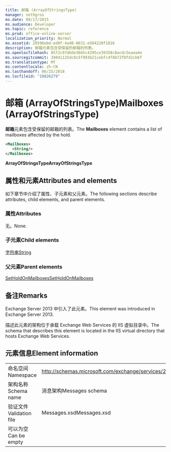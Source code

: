 ```yaml
---
title: 邮箱 (ArrayOfStringsType)
manager: sethgros
ms.date: 09/17/2015
ms.audience: Developer
ms.topic: reference
ms.prod: office-online-server
localization_priority: Normal
ms.assetid: 20596ebd-ed0f-4ad0-8631-e504220f1016
description: 邮箱元素包含受保留的邮箱的列表。
ms.openlocfilehash: 8572c97d6de3045c4295ce39358c8acdc5eaea4e
ms.sourcegitcommit: 34041125dc8c5f993b21cebfc4f8b72f0fd2cb6f
ms.translationtype: MT
ms.contentlocale: zh-CN
ms.lasthandoff: 06/25/2018
ms.locfileid: "19826279"
---
```

# <a name="mailboxes-arrayofstringstype"></a><span data-ttu-id="27894-103">邮箱 (ArrayOfStringsType)</span><span class="sxs-lookup"><span data-stu-id="27894-103">Mailboxes (ArrayOfStringsType)</span></span>

<span data-ttu-id="27894-104">**邮箱**元素包含受保留的邮箱的列表。</span><span class="sxs-lookup"><span data-stu-id="27894-104">The **Mailboxes** element contains a list of mailboxes affected by the hold.</span></span> 
  
```XML
<Mailboxes>
   <String/>
</Mailboxes>
```

<span data-ttu-id="27894-105">**ArrayOfStringsType**</span><span class="sxs-lookup"><span data-stu-id="27894-105">**ArrayOfStringsType**</span></span>

## <a name="attributes-and-elements"></a><span data-ttu-id="27894-106">属性和元素</span><span class="sxs-lookup"><span data-stu-id="27894-106">Attributes and elements</span></span>

<span data-ttu-id="27894-107">如下章节中介绍了属性、子元素和父元素。</span><span class="sxs-lookup"><span data-stu-id="27894-107">The following sections describe attributes, child elements, and parent elements.</span></span>
  
### <a name="attributes"></a><span data-ttu-id="27894-108">属性</span><span class="sxs-lookup"><span data-stu-id="27894-108">Attributes</span></span>

<span data-ttu-id="27894-109">无。</span><span class="sxs-lookup"><span data-stu-id="27894-109">None.</span></span>
  
### <a name="child-elements"></a><span data-ttu-id="27894-110">子元素</span><span class="sxs-lookup"><span data-stu-id="27894-110">Child elements</span></span>

[<span data-ttu-id="27894-111">字符串</span><span class="sxs-lookup"><span data-stu-id="27894-111">String</span></span>](string.md)
  
### <a name="parent-elements"></a><span data-ttu-id="27894-112">父元素</span><span class="sxs-lookup"><span data-stu-id="27894-112">Parent elements</span></span>

[<span data-ttu-id="27894-113">SetHoldOnMailboxes</span><span class="sxs-lookup"><span data-stu-id="27894-113">SetHoldOnMailboxes</span></span>](setholdonmailboxes.md)
  
## <a name="remarks"></a><span data-ttu-id="27894-114">备注</span><span class="sxs-lookup"><span data-stu-id="27894-114">Remarks</span></span>

<span data-ttu-id="27894-115">Exchange Server 2013 中引入了此元素。</span><span class="sxs-lookup"><span data-stu-id="27894-115">This element was introduced in Exchange Server 2013.</span></span>
  
<span data-ttu-id="27894-116">描述此元素的架构位于承载 Exchange Web Services 的 IIS 虚拟目录中。</span><span class="sxs-lookup"><span data-stu-id="27894-116">The schema that describes this element is located in the IIS virtual directory that hosts Exchange Web Services.</span></span>
  
## <a name="element-information"></a><span data-ttu-id="27894-117">元素信息</span><span class="sxs-lookup"><span data-stu-id="27894-117">Element information</span></span>

|||
|:-----|:-----|
|<span data-ttu-id="27894-118">命名空间</span><span class="sxs-lookup"><span data-stu-id="27894-118">Namespace</span></span>  <br/> |http://schemas.microsoft.com/exchange/services/2006/messages  <br/> |
|<span data-ttu-id="27894-119">架构名称</span><span class="sxs-lookup"><span data-stu-id="27894-119">Schema name</span></span>  <br/> |<span data-ttu-id="27894-120">消息架构</span><span class="sxs-lookup"><span data-stu-id="27894-120">Messages schema</span></span>  <br/> |
|<span data-ttu-id="27894-121">验证文件</span><span class="sxs-lookup"><span data-stu-id="27894-121">Validation file</span></span>  <br/> |<span data-ttu-id="27894-122">Messages.xsd</span><span class="sxs-lookup"><span data-stu-id="27894-122">Messages.xsd</span></span>  <br/> |
|<span data-ttu-id="27894-123">可以为空</span><span class="sxs-lookup"><span data-stu-id="27894-123">Can be empty</span></span>  <br/> ||
   

